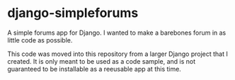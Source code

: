 # django-simpleforums

A simple forums app for Django. I wanted to make a barebones forum in as little code as possible.

This code was moved into this repository from a larger Django project that I created. It is only meant to be used as a code sample, and is not guaranteed to be installable as a reeusable app at this time.
